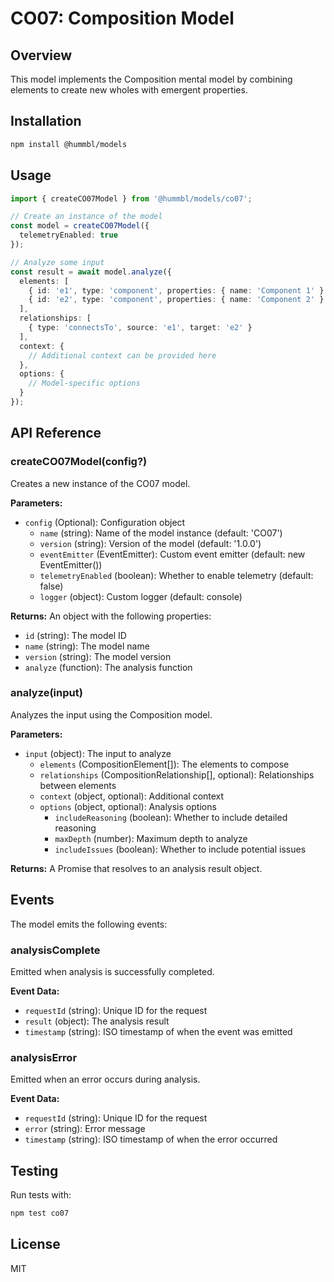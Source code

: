 # CO07: Composition Model

## Overview
This model implements the Composition mental model by combining elements to create new wholes with emergent properties.

## Installation

```bash
npm install @hummbl/models
```

## Usage

```typescript
import { createCO07Model } from '@hummbl/models/co07';

// Create an instance of the model
const model = createCO07Model({
  telemetryEnabled: true
});

// Analyze some input
const result = await model.analyze({
  elements: [
    { id: 'e1', type: 'component', properties: { name: 'Component 1' } },
    { id: 'e2', type: 'component', properties: { name: 'Component 2' } }
  ],
  relationships: [
    { type: 'connectsTo', source: 'e1', target: 'e2' }
  ],
  context: {
    // Additional context can be provided here
  },
  options: {
    // Model-specific options
  }
});
```

## API Reference

### createCO07Model(config?)

Creates a new instance of the CO07 model.

**Parameters:**
- `config` (Optional): Configuration object
  - `name` (string): Name of the model instance (default: 'CO07')
  - `version` (string): Version of the model (default: '1.0.0')
  - `eventEmitter` (EventEmitter): Custom event emitter (default: new EventEmitter())
  - `telemetryEnabled` (boolean): Whether to enable telemetry (default: false)
  - `logger` (object): Custom logger (default: console)

**Returns:**
An object with the following properties:
- `id` (string): The model ID
- `name` (string): The model name
- `version` (string): The model version
- `analyze` (function): The analysis function

### analyze(input)

Analyzes the input using the Composition model.

**Parameters:**
- `input` (object): The input to analyze
  - `elements` (CompositionElement[]): The elements to compose
  - `relationships` (CompositionRelationship[], optional): Relationships between elements
  - `context` (object, optional): Additional context
  - `options` (object, optional): Analysis options
    - `includeReasoning` (boolean): Whether to include detailed reasoning
    - `maxDepth` (number): Maximum depth to analyze
    - `includeIssues` (boolean): Whether to include potential issues

**Returns:**
A Promise that resolves to an analysis result object.

## Events

The model emits the following events:

### analysisComplete
Emitted when analysis is successfully completed.

**Event Data:**
- `requestId` (string): Unique ID for the request
- `result` (object): The analysis result
- `timestamp` (string): ISO timestamp of when the event was emitted

### analysisError
Emitted when an error occurs during analysis.

**Event Data:**
- `requestId` (string): Unique ID for the request
- `error` (string): Error message
- `timestamp` (string): ISO timestamp of when the error occurred

## Testing

Run tests with:

```bash
npm test co07
```

## License

MIT
